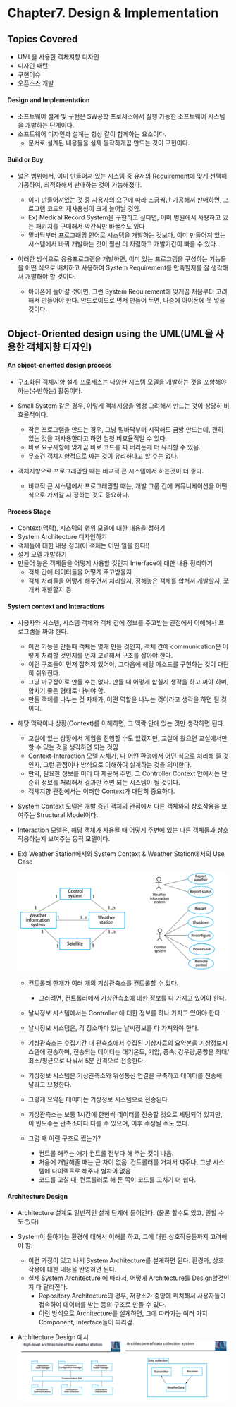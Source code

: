 # Chapter7. Design & Implementation

## Topics Covered
+ UML을 사용한 객체지향 디자인
+ 디자인 패턴
+ 구현이슈
+ 오픈소스 개발

#### Design and Implementation

+ 소프트웨어 설계 및 구현은 SW공학 프로세스에서 실행 가능한 소프트웨어 시스템을 개발하는 단계이다.
+ 소프트웨어 디자인과 설계는 항상 같이 함께하는 요소이다.
  - 문서로 설계된 내용들을 실제 동작하게끔 만드는 것이 구현이다.

#### Build or Buy

+ 넓은 범위에서, 이미 만들어져 있는 시스템 중 유저의 Requirement에 맞게 선택해 가공하여, 최적화해서 판매하는 것이 가능해졌다.
  - 이미 만들어져있는 것 중 사용자의 요구에 따라 조금씩만 가공해서 판매하면, 프로그램 코드의 재사용성이 크게 늘어날 것임.
  - Ex) Medical Record System을 구현하고 싶다면, 이미 병원에서 사용하고 있는 패키지를 구매해서 약간씩만 바꿀수도 있다
  - 밑바닥부터 프로그래밍 언어로 시스템을 개발하는 것보다, 이미 만들어져 있는 시스템에서 바꿔 개발하는 것이 훨씬 더 저렴하고 개발기간이 빠를 수 있다. 

+ 이러한 방식으로 응용프로그램을 개발하면, 이미 있는 프로그램을 구성하는 기능들을 어떤 식으로 배치하고 사용하여 System Requirement를 만족할지를 잘 생각해서 개발해야 할 것이다. 
  - 아이폰에 들어갈 것이면, 그런 System Requirement에 맞게끔 처음부터 고려해서 만들어야 한다. 안드로이드로 먼저 만들어 두면, 나중에 아이폰에 못 넣을 것이다.
  
## Object-Oriented design using the UML(UML을 사용한 객체지향 디자인)

#### An object-oriented design process

+ 구조화된 객체지향 설계 프로세스는 다양한 시스템 모델을 개발하는 것을 포함해야 하는(수반하는) 활동이다.
+ Small System 같은 경우, 이렇게 객체지향을 엄청 고려해서 만드는 것이 상당히 비효율적이다.
  - 작은 프로그램을 만드는 경우, 그냥 밑바닥부터 시작해도 금방 만드는데, 괜히 있는 것을 재사용한다고 하면 엄청 비효율적일 수 있다.
  - 바로 요구사항에 맞게끔 바로 코드를 짜 버리는게 더 유리할 수 있음. 
  - 무조건 객체지향적으로 짜는 것이 유리하다고 할 수는 없다.

+ 객체지향으로 프로그래밍할 때는 비교적 큰 시스템에서 하는것이 더 좋다.
  - 비교적 큰 시스템에서 프로그래밍할 때는, 개발 그룹 간에 커뮤니케이션을 어떤 식으로 가져갈 지 정하는 것도 중요하다.

#### Process Stage

+ Context(맥락), 시스템의 행위 모델에 대한 내용을 정하기
+ System Architecture 디자인하기
+ 객체들에 대한 내용 정리(이 객체는 어떤 일을 한다!)
+ 설계 모델 개발하기
+ 만들어 놓은 객체들을 어떻게 사용할 것인지 Interface에 대한 내용 정리하기
  - 객체 간에 데이터들을 어떻게 주고받을지
  - 객체 처리들을 어떻게 해주면서 처리할지, 정해놓은 객체를 합쳐서 개발할지, 쪼개서 개발할지 등

#### System context and Interactions

+ 사용자와 시스템, 시스템 객체와 객체 간에 정보를 주고받는 관점에서 이해해서 프로그램을 짜야 한다.
  - 어떤 기능을 만들때 객체는 몇개 만들 것인지, 객체 간에 communication은 어떻게 처리할 것인지를 먼저 고려해서 구조를 잡아야 한다.
  - 이런 구조들이 먼저 잡혀져 있어야, 그다음에 해당 메소드를 구현하는 것이 대단히 쉬워진다. 
  - 그냥 마구잡이로 만들 수는 없다. 만들 때 어떻게 합칠지 생각을 하고 짜야 하며, 합치기 좋은 형태로 나눠야 함.
  - 만들 객체를 나누는 것 자체가, 어떤 역할을 나누는 것이라고 생각을 하면 될 것이다. 

+ 해당 맥락이나 상황(Context)를 이해하면, 그 맥락 안에 있는 것만 생각하면 된다. 
  - 교실에 있는 상황에서 게임을 진행할 수도 있겠지만, 교실에 왔으면 교실에서만 할 수 있는 것을 생각하면 되는 것임
  - Context-Interaction 모델 자체가, 다 어떤 환경에서 어떤 식으로 처리해 줄 것인지, 그런 관점이나 방식으로 이해하여 설계하는 것을 의미한다.
  - 만약, 필요한 정보를 미리 다 제공해 주면, 그 Controller Context 안에서는 단순히 정보를 처리해서 결과만 주면 되는 시스템이 될 것이다.
  - 객체지향 관점에서는 이러한 Context가 대단히 중요하다.

+ System Context 모델은 개발 중인 객체의 관점에서 다른 객체와의 상호작용을 보여주는 Structural Model이다. 
+ Interaction 모델은, 해당 객체가 사용될 때 어떻게 주변에 있는 다른 객체들과 상호작용하는지 보여주는 동적 모델이다.

+ Ex) Weather Station에서의 System Context & Weather Station에서의 Use Case
  
  <img src = "Ch7_1.png" />
  
  - 컨트롤러 한개가 여러 개의 기상관측소를 컨트롤할 수 있다.
    - 그러려면, 컨트롤러에서 기상관측소에 대한 정보를 다 가지고 있어야 한다. 
 
  - 날씨정보 시스템에서는 Controller 에 대한 정보를 하나 가지고 있어야 한다.
  - 날씨정보 시스템은, 각 장소마다 있는 날씨정보를 다 가져와야 한다. 
  - 기상관측소는 수집기간 내 관측소에서 수집된 기상자료의 요약본을 기상정보시스템에 전송하며, 전송되는 데이터는 대기온도, 기압, 풍속, 강우량,풍향을 최대/최소/평균으로 나눠서 5분 간격으로 전송한다. 
  - 기상정보 시스템은 기상관측소와 위성통신 연결을 구축하고 데이터를 전송해 달라고 요청한다.
  - 그렇게 요약된 데이터는 기상정보 시스템으로 전송된다. 
  - 기상관측소는 보통 1시간에 한번씩 데이터를 전송할 것으로 세팅되어 있지만, 이 빈도수는 관측소마다 다를 수 있으며, 이후 수정될 수도 있다. 
  
  - 그럼 왜 이런 구조로 짰는가?
    - 컨트롤 해주는 애가 컨트롤 전부다 해 주는 것이 나음. 
    - 처음에 개발해줄 때는 큰 차이 없음. 컨트롤러를 거쳐서 짜주나, 그냥 시스템에 다이렉트로 해주나 별차이 없음
    - 코드를 고칠 때, 컨트롤러로 해 둔 쪽이 코드를 고치기 더 쉽다. 

#### Architecture Design 

+ Architecture 설계도 일반적인 설계 단계에 들어간다. (물론 할수도 있고, 안할 수도 있다)
+ System이 돌아가는 환경에 대해서 이해를 하고, 그에 대한 상호작용들까지 고려해야 함.
  - 이런 과정이 있고 나서 System Architecture를 설계하면 된다. 환경과, 상호작용에 대한 내용을 반영하면 된다. 
  - 실제 System Architecture 에 따라서, 어떻게 Architecture를 Design할것인지 다 달라진다.
    - Repository Architecture의 경우, 저장소가 중앙에 위치해서 사용자들이 접속하여 데이터를 받는 등의 구조로 만들 수 있다. 
    - 이런 방식으로 Architecture를 설계하면, 그에 따라가는 여러 가지 Component, Interface들이 따라감.  

+ Architecture Design 예시
  <img src = "Ch7_2.png" />
  



